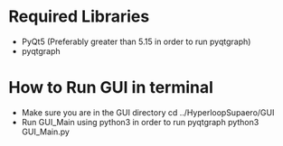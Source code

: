 # Required Libraries
 * PyQt5 (Preferably greater than 5.15 in order to run pyqtgraph)
 * pyqtgraph
 
# How to Run GUI in terminal
 * Make sure you are in the GUI directory
	 cd ../HyperloopSupaero/GUI
* Run GUI_Main using python3 in order to run pyqtgraph
	 python3 GUI_Main.py 
